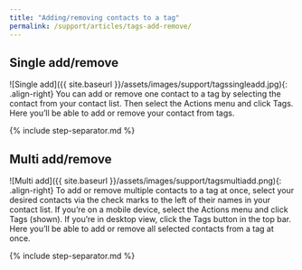 ```yaml
---
title: "Adding/removing contacts to a tag"
permalink: /support/articles/tags-add-remove/
---
```


## Single add/remove

![Single add]({{ site.baseurl }}/assets/images/support/tagssingleadd.jpg){: .align-right} You can add or remove one contact to a tag by selecting the contact from your contact list. Then select the Actions menu and click Tags. Here you’ll be able to add or remove your contact from tags.

{% include step-separator.md %}

## Multi add/remove

![Multi add]({{ site.baseurl }}/assets/images/support/tagsmultiadd.png){: .align-right} To add or remove multiple contacts to a tag at once, select your desired contacts via the check marks to the left of their names in your contact list. If you’re on a mobile device, select the Actions menu and click Tags (shown). If you’re in desktop view, click the Tags button in the top bar. Here you’ll be able to add or remove all selected contacts from a tag at once.

{% include step-separator.md %}
